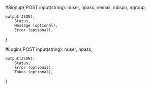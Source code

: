 #Signup{
    POST
    input(string):
        nuser,
        npass,
        nemail,
        ndispn,
        ngroup,
    
    output(JSON):
        Status,
        Message (optional),
        Error (optional),
}

#Login{
    POST
    input(string):
        nuser,
        npass,
    
    output(JSON):
        Status,
        Error (optional),
        Token (optional),
}